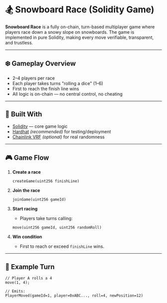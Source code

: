 # 🏂 Snowboard Race (Solidity Game) 
  
**Snowboard Race** is a fully on-chain, turn-based multiplayer game where players race down a snowy slope on snowboards. The game is implemented in pure Solidity, making every move verifiable, transparent, and trustless.
   
---    
  
## ❄️ Gameplay Overview  
  
- 2–4 players per race   
- Each player takes turns "rolling a dice" (1–6)  
- First to reach the finish line wins  
- All logic is on-chain — no central control, no cheating  
  
---

## 🧱 Built With  
  
- [Solidity](https://docs.soliditylang.org/) — core game logic  
- [Hardhat](https://hardhat.org/) *(recommended)* for testing/deployment 
- [Chainlink VRF](https://docs.chain.link/docs/vrf/v2/introduction/) *(optional)* for real randomness 
 
--- 
  
## 🎮 Game Flow  

1. **Create a race** 
    ```solidity  
    createGame(uint256 finishLine) 
    ```

2. **Join the race**
    ```solidity
    joinGame(uint256 gameId)
    ```

3. **Start racing**
    - Players take turns calling:
    ```solidity
    move(uint256 gameId, uint256 randomRoll)
    ```

4. **Win condition**
    - First to reach or exceed `finishLine` wins.

---

## 🔁 Example Turn

```solidity
// Player A rolls a 4
move(1, 4);

// Emits:
PlayerMoved(gameId=1, player=0xABC..., roll=4, newPosition=12)
